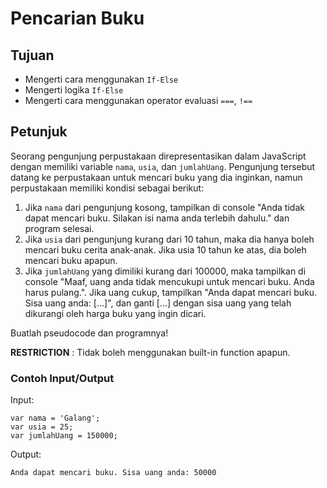 # Pencarian Buku

## Tujuan

* Mengerti cara menggunakan `If-Else`
* Mengerti logika `If-Else`
* Mengerti cara menggunakan operator evaluasi `===`, `!==`

## Petunjuk

Seorang pengunjung perpustakaan direpresentasikan dalam JavaScript dengan memiliki variable `nama`, `usia`, dan `jumlahUang`. Pengunjung tersebut datang ke perpustakaan untuk mencari buku yang dia inginkan, namun perpustakaan memiliki kondisi sebagai berikut:

1. Jika `nama` dari pengunjung kosong, tampilkan di console "Anda tidak dapat mencari buku. Silakan isi nama anda terlebih dahulu." dan program selesai.
2. Jika `usia` dari pengunjung kurang dari 10 tahun, maka dia hanya boleh mencari buku cerita anak-anak. Jika usia 10 tahun ke atas, dia boleh mencari buku apapun.
3. Jika `jumlahUang` yang dimiliki kurang dari 100000, maka tampilkan di console "Maaf, uang anda tidak mencukupi untuk mencari buku. Anda harus pulang.". Jika uang cukup, tampilkan "Anda dapat mencari buku. Sisa uang anda: [...]", dan ganti [...] dengan sisa uang yang telah dikurangi oleh harga buku yang ingin dicari.

Buatlah pseudocode dan programnya!

 **RESTRICTION** :
Tidak boleh menggunakan built-in function apapun.

### Contoh Input/Output

Input:

```
var nama = 'Galang';
var usia = 25;
var jumlahUang = 150000;

```

Output:

```
Anda dapat mencari buku. Sisa uang anda: 50000

```
